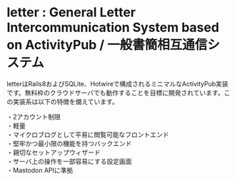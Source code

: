 # letter : General Letter Intercommunication System based on ActivityPub / 一般書簡相互通信システム

letterはRails8およびSQLite、Hotwireで構成されるミニマルなActivityPub実装です。無料枠のクラウドサーバでも動作することを目標に開発されています。この実装系は以下の特徴を備えています。

・2アカウント制限  
・軽量  
・マイクロブログとして平易に閲覧可能なフロントエンド  
・堅牢かつ最小限の機能を持つバックエンド  
・親切なセットアップウィザード  
・サーバ上の操作を一部容易にする設定画面  
・Mastodon APIに準拠
